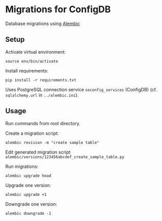 Migrations for ConfigDB
=======================

Database migrations using [Alembic](http://alembic.zzzcomputing.com/en/latest/)


Setup
-----

Activate virtual environment:

    source env/bin/activate

Install requirements:

    pip install -r requirements.txt

Uses PostgreSQL connection service `soconfig_services` (ConfigDB) (cf. `sqlalchemy.url` in `../alembic.ini`).


Usage
-----

Run commands from root directory.

Create a migration script:

    alembic revision -m "create sample table"

Edit generated migration script `alembic/versions/123456abcdef_create_sample_table.py`

Run migrations:

    alembic upgrade head

Upgrade one version:

    alembic upgrade +1

Downgrade one version:

    alembic downgrade -1
